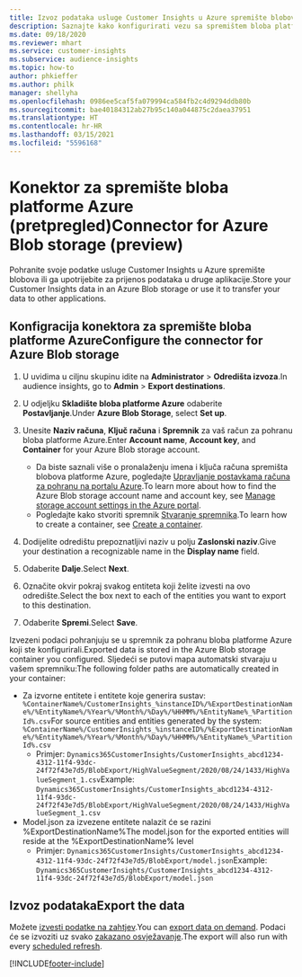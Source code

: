 ```yaml
---
title: Izvoz podataka usluge Customer Insights u Azure spremište blobova
description: Saznajte kako konfigurirati vezu sa spremištem bloba platforme Azure.
ms.date: 09/18/2020
ms.reviewer: mhart
ms.service: customer-insights
ms.subservice: audience-insights
ms.topic: how-to
author: phkieffer
ms.author: philk
manager: shellyha
ms.openlocfilehash: 0986ee5caf5fa079994ca584fb2c4d9294ddb80b
ms.sourcegitcommit: bae40184312ab27b95c140a044875c2daea37951
ms.translationtype: HT
ms.contentlocale: hr-HR
ms.lasthandoff: 03/15/2021
ms.locfileid: "5596168"
---
```

# <a name="connector-for-azure-blob-storage-preview"></a><span data-ttu-id="2e9f4-103">Konektor za spremište bloba platforme Azure (pretpregled)</span><span class="sxs-lookup"><span data-stu-id="2e9f4-103">Connector for Azure Blob storage (preview)</span></span>

<span data-ttu-id="2e9f4-104">Pohranite svoje podatke usluge Customer Insights u Azure spremište blobova ili ga upotrijebite za prijenos podataka u druge aplikacije.</span><span class="sxs-lookup"><span data-stu-id="2e9f4-104">Store your Customer Insights data in an Azure Blob storage or use it to transfer your data to other applications.</span></span>

## <a name="configure-the-connector-for-azure-blob-storage"></a><span data-ttu-id="2e9f4-105">Konfigracija konektora za spremište bloba platforme Azure</span><span class="sxs-lookup"><span data-stu-id="2e9f4-105">Configure the connector for Azure Blob storage</span></span>

1. <span data-ttu-id="2e9f4-106">U uvidima u ciljnu skupinu idite na **Administrator** > **Odredišta izvoza**.</span><span class="sxs-lookup"><span data-stu-id="2e9f4-106">In audience insights, go to **Admin** > **Export destinations**.</span></span>

1. <span data-ttu-id="2e9f4-107">U odjeljku **Skladište bloba platforme Azure** odaberite **Postavljanje**.</span><span class="sxs-lookup"><span data-stu-id="2e9f4-107">Under **Azure Blob Storage**, select **Set up**.</span></span>

1. <span data-ttu-id="2e9f4-108">Unesite **Naziv računa**, **Ključ računa** i **Spremnik** za vaš račun za pohranu bloba platforme Azure.</span><span class="sxs-lookup"><span data-stu-id="2e9f4-108">Enter **Account name**, **Account key**, and **Container** for your Azure Blob storage account.</span></span>
    - <span data-ttu-id="2e9f4-109">Da biste saznali više o pronalaženju imena i ključa računa spremišta blobova platforme Azure, pogledajte [Upravljanje postavkama računa za pohranu na portalu Azure](/azure/storage/common/storage-account-manage).</span><span class="sxs-lookup"><span data-stu-id="2e9f4-109">To learn more about how to find the Azure Blob storage account name and account key, see [Manage storage account settings in the Azure portal](/azure/storage/common/storage-account-manage).</span></span>
    - <span data-ttu-id="2e9f4-110">Pogledajte kako stvoriti spremnik [Stvaranje spremnika](/azure/storage/blobs/storage-quickstart-blobs-portal#create-a-container).</span><span class="sxs-lookup"><span data-stu-id="2e9f4-110">To learn how to create a container, see [Create a container](/azure/storage/blobs/storage-quickstart-blobs-portal#create-a-container).</span></span>

1. <span data-ttu-id="2e9f4-111">Dodijelite odredištu prepoznatljivi naziv u polju **Zaslonski naziv**.</span><span class="sxs-lookup"><span data-stu-id="2e9f4-111">Give your destination a recognizable name in the **Display name** field.</span></span>

1. <span data-ttu-id="2e9f4-112">Odaberite **Dalje**.</span><span class="sxs-lookup"><span data-stu-id="2e9f4-112">Select **Next**.</span></span>

1. <span data-ttu-id="2e9f4-113">Označite okvir pokraj svakog entiteta koji želite izvesti na ovo odredište.</span><span class="sxs-lookup"><span data-stu-id="2e9f4-113">Select the box next to each of the entities you want to export to this destination.</span></span>

1. <span data-ttu-id="2e9f4-114">Odaberite **Spremi**.</span><span class="sxs-lookup"><span data-stu-id="2e9f4-114">Select **Save**.</span></span>

<span data-ttu-id="2e9f4-115">Izvezeni podaci pohranjuju se u spremnik za pohranu bloba platforme Azure koji ste konfigurirali.</span><span class="sxs-lookup"><span data-stu-id="2e9f4-115">Exported data is stored in the Azure Blob storage container you configured.</span></span> <span data-ttu-id="2e9f4-116">Sljedeći se putovi mapa automatski stvaraju u vašem spremniku:</span><span class="sxs-lookup"><span data-stu-id="2e9f4-116">The following folder paths are automatically created in your container:</span></span>

- <span data-ttu-id="2e9f4-117">Za izvorne entitete i entitete koje generira sustav: `%ContainerName%/CustomerInsights_%instanceID%/%ExportDestinationName%/%EntityName%/%Year%/%Month%/%Day%/%HHMM%/%EntityName%_%PartitionId%.csv`</span><span class="sxs-lookup"><span data-stu-id="2e9f4-117">For source entities and entities generated by the system: `%ContainerName%/CustomerInsights_%instanceID%/%ExportDestinationName%/%EntityName%/%Year%/%Month%/%Day%/%HHMM%/%EntityName%_%PartitionId%.csv`</span></span>
  - <span data-ttu-id="2e9f4-118">Primjer: `Dynamics365CustomerInsights/CustomerInsights_abcd1234-4312-11f4-93dc-24f72f43e7d5/BlobExport/HighValueSegment/2020/08/24/1433/HighValueSegment_1.csv`</span><span class="sxs-lookup"><span data-stu-id="2e9f4-118">Example: `Dynamics365CustomerInsights/CustomerInsights_abcd1234-4312-11f4-93dc-24f72f43e7d5/BlobExport/HighValueSegment/2020/08/24/1433/HighValueSegment_1.csv`</span></span>
- <span data-ttu-id="2e9f4-119">Model.json za izvezene entitete nalazit će se razini %ExportDestinationName%</span><span class="sxs-lookup"><span data-stu-id="2e9f4-119">The model.json for the exported entities will reside at the %ExportDestinationName% level</span></span>
  - <span data-ttu-id="2e9f4-120">Primjer: `Dynamics365CustomerInsights/CustomerInsights_abcd1234-4312-11f4-93dc-24f72f43e7d5/BlobExport/model.json`</span><span class="sxs-lookup"><span data-stu-id="2e9f4-120">Example: `Dynamics365CustomerInsights/CustomerInsights_abcd1234-4312-11f4-93dc-24f72f43e7d5/BlobExport/model.json`</span></span>

## <a name="export-the-data"></a><span data-ttu-id="2e9f4-121">Izvoz podataka</span><span class="sxs-lookup"><span data-stu-id="2e9f4-121">Export the data</span></span>

<span data-ttu-id="2e9f4-122">Možete [izvesti podatke na zahtjev](export-destinations.md#export-data-on-demand).</span><span class="sxs-lookup"><span data-stu-id="2e9f4-122">You can [export data on demand](export-destinations.md#export-data-on-demand).</span></span> <span data-ttu-id="2e9f4-123">Podaci će se izvoziti uz svako [zakazano osvježavanje](system.md#schedule-tab).</span><span class="sxs-lookup"><span data-stu-id="2e9f4-123">The export will also run with every [scheduled refresh](system.md#schedule-tab).</span></span>


[!INCLUDE[footer-include](../includes/footer-banner.md)]